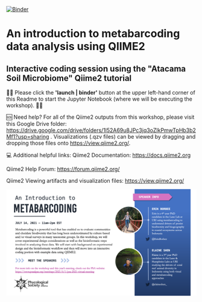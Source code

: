 [![Binder](https://mybinder.org/badge_logo.svg)](https://mybinder.org/v2/gh/elaine-shen/jupyter_test/HEAD)

# An introduction to metabarcoding data analysis using QIIME2 
## Interactive coding session using the "Atacama Soil Microbiome" Qiime2 tutorial

:triangular_flag_on_post::triangular_flag_on_post: Please click the **'launch | binder'** button at the upper left-hand corner of this Readme to start the Jupyter Notebook (where we will be executing the workshop). :triangular_flag_on_post::triangular_flag_on_post:

:sos: Need help? For all of the Qiime2 outputs from this workshop, please visit this Google Drive folder: https://drive.google.com/drive/folders/1l52A69u8JPc3jq3oZlkPmwTpHb3b2Mf1?usp=sharing . Visualizations (.qzv files) can be viewed by dragging and dropping those files onto https://view.qiime2.org/. 

💻 Additional helpful links:
Qiime2 Documentation: https://docs.qiime2.org

Qiime2 Help Forum: https://forum.qiime2.org/

Qiime2 Viewing artifacts and visualization files: https://view.qiime2.org/


![alt text](https://github.com/elaine-shen/PSA-Metabarcoding-2021/blob/main/PSA_workshop_info.png)
